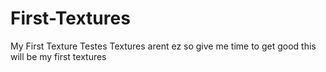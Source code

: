 # First-Textures
My First Texture Testes
Textures arent ez so give me time to get good this will be my first textures
